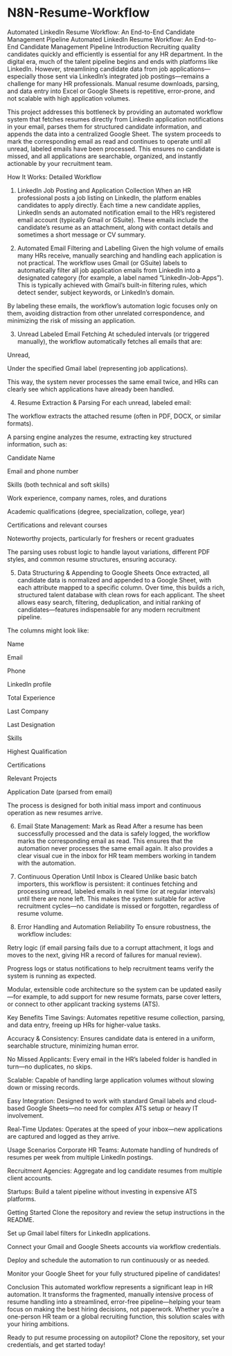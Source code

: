 # N8N-Resume-Workflow
Automated LinkedIn Resume Workflow: An End-to-End Candidate Management Pipeline
Automated LinkedIn Resume Workflow: An End-to-End Candidate Management Pipeline
Introduction
Recruiting quality candidates quickly and efficiently is essential for any HR department. In the digital era, much of the talent pipeline begins and ends with platforms like LinkedIn. However, streamlining candidate data from job applications—especially those sent via LinkedIn’s integrated job postings—remains a challenge for many HR professionals. Manual resume downloads, parsing, and data entry into Excel or Google Sheets is repetitive, error-prone, and not scalable with high application volumes.

This project addresses this bottleneck by providing an automated workflow system that fetches resumes directly from LinkedIn application notifications in your email, parses them for structured candidate information, and appends the data into a centralized Google Sheet. The system proceeds to mark the corresponding email as read and continues to operate until all unread, labeled emails have been processed. This ensures no candidate is missed, and all applications are searchable, organized, and instantly actionable by your recruitment team.

How It Works: Detailed Workflow
1. LinkedIn Job Posting and Application Collection
When an HR professional posts a job listing on LinkedIn, the platform enables candidates to apply directly. Each time a new candidate applies, LinkedIn sends an automated notification email to the HR’s registered email account (typically Gmail or GSuite). These emails include the candidate’s resume as an attachment, along with contact details and sometimes a short message or CV summary.

2. Automated Email Filtering and Labelling
Given the high volume of emails many HRs receive, manually searching and handling each application is not practical. The workflow uses Gmail (or GSuite) labels to automatically filter all job application emails from LinkedIn into a designated category (for example, a label named “LinkedIn-Job-Apps”). This is typically achieved with Gmail’s built-in filtering rules, which detect sender, subject keywords, or LinkedIn’s domain.

By labeling these emails, the workflow’s automation logic focuses only on them, avoiding distraction from other unrelated correspondence, and minimizing the risk of missing an application.

3. Unread Labeled Email Fetching
At scheduled intervals (or triggered manually), the workflow automatically fetches all emails that are:

Unread,

Under the specified Gmail label (representing job applications).

This way, the system never processes the same email twice, and HRs can clearly see which applications have already been handled.

4. Resume Extraction & Parsing
For each unread, labeled email:

The workflow extracts the attached resume (often in PDF, DOCX, or similar formats).

A parsing engine analyzes the resume, extracting key structured information, such as:

Candidate Name

Email and phone number

Skills (both technical and soft skills)

Work experience, company names, roles, and durations

Academic qualifications (degree, specialization, college, year)

Certifications and relevant courses

Noteworthy projects, particularly for freshers or recent graduates

The parsing uses robust logic to handle layout variations, different PDF styles, and common resume structures, ensuring accuracy.

5. Data Structuring & Appending to Google Sheets
Once extracted, all candidate data is normalized and appended to a Google Sheet, with each attribute mapped to a specific column. Over time, this builds a rich, structured talent database with clean rows for each applicant. The sheet allows easy search, filtering, deduplication, and initial ranking of candidates—features indispensable for any modern recruitment pipeline.

The columns might look like:

Name

Email

Phone

LinkedIn profile

Total Experience

Last Company

Last Designation

Skills

Highest Qualification

Certifications

Relevant Projects

Application Date (parsed from email)

The process is designed for both initial mass import and continuous operation as new resumes arrive.

6. Email State Management: Mark as Read
After a resume has been successfully processed and the data is safely logged, the workflow marks the corresponding email as read. This ensures that the automation never processes the same email again. It also provides a clear visual cue in the inbox for HR team members working in tandem with the automation.

7. Continuous Operation Until Inbox is Cleared
Unlike basic batch importers, this workflow is persistent: it continues fetching and processing unread, labeled emails in real time (or at regular intervals) until there are none left. This makes the system suitable for active recruitment cycles—no candidate is missed or forgotten, regardless of resume volume.

8. Error Handling and Automation Reliability
To ensure robustness, the workflow includes:

Retry logic (if email parsing fails due to a corrupt attachment, it logs and moves to the next, giving HR a record of failures for manual review).

Progress logs or status notifications to help recruitment teams verify the system is running as expected.

Modular, extensible code architecture so the system can be updated easily—for example, to add support for new resume formats, parse cover letters, or connect to other applicant tracking systems (ATS).

Key Benefits
Time Savings: Automates repetitive resume collection, parsing, and data entry, freeing up HRs for higher-value tasks.

Accuracy & Consistency: Ensures candidate data is entered in a uniform, searchable structure, minimizing human error.

No Missed Applicants: Every email in the HR’s labeled folder is handled in turn—no duplicates, no skips.

Scalable: Capable of handling large application volumes without slowing down or missing records.

Easy Integration: Designed to work with standard Gmail labels and cloud-based Google Sheets—no need for complex ATS setup or heavy IT involvement.

Real-Time Updates: Operates at the speed of your inbox—new applications are captured and logged as they arrive.

Usage Scenarios
Corporate HR Teams: Automate handling of hundreds of resumes per week from multiple LinkedIn postings.

Recruitment Agencies: Aggregate and log candidate resumes from multiple client accounts.

Startups: Build a talent pipeline without investing in expensive ATS platforms.

Getting Started
Clone the repository and review the setup instructions in the README.

Set up Gmail label filters for LinkedIn applications.

Connect your Gmail and Google Sheets accounts via workflow credentials.

Deploy and schedule the automation to run continuously or as needed.

Monitor your Google Sheet for your fully structured pipeline of candidates!

Conclusion
This automated workflow represents a significant leap in HR automation. It transforms the fragmented, manually intensive process of resume handling into a streamlined, error-free pipeline—helping your team focus on making the best hiring decisions, not paperwork. Whether you’re a one-person HR team or a global recruiting function, this solution scales with your hiring ambitions.

Ready to put resume processing on autopilot? Clone the repository, set your credentials, and get started today!

